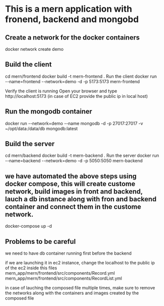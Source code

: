 # This is a mern application with fronend, backend and mongobd 

## Create a network for the docker containers
docker network create demo

## Build the client
cd mern/frontend
docker build -t mern-frontend .
Run the client
docker run --name=frontend --network=demo -d -p 5173:5173 mern-frontend

Verify the client is running
Open your browser and type http://localhost:5173 (in case of EC2 provide the public ip in local host)

## Run the mongodb container
docker run --network=demo --name mongodb -d -p 27017:27017 -v ~/opt/data:/data/db mongodb:latest

## Build the server
cd mern/backend
docker build -t mern-backend .
Run the server
docker run --name=backend --network=demo -d -p 5050:5050 mern-backend

## we have automated the above steps using docker compose, this will create custome network, build images in front and backend, lauch a db instance along with fron and backend container and connect them in the custome network.
docker-compose up -d


## Problems to be careful
we need to have db container running first before the backend

if we are launching it in ec2 instance, change the localhost to the public ip of the ec2 inside this files
 mern_app/mern/frontend/src/components/Record.yml
 mern_app/mern/frontend/src/components/RecordList.yml

in case of lauching the composed file multiple times, make sure to remove the networks along with the containers and images created by the composed file 

